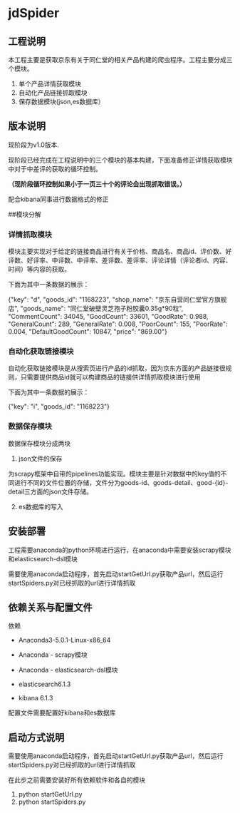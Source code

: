 # jdSpider
## 工程说明
本工程主要是获取京东有关于同仁堂的相关产品构建的爬虫程序。工程主要分成三个模块。
1. 单个产品详情获取模块
2. 自动化产品链接抓取模块
3. 保存数据模块(json,es数据库）

## 版本说明
现阶段为v1.0版本.

现阶段已经完成在工程说明中的三个模块的基本构建，下面准备修正详情获取模块中对于中差评的获取的循环控制。

**（现阶段循环控制如果小于一页三十个的评论会出现抓取错误。）**

配合kibana同事进行数据格式的修正

##模块分解
### 详情抓取模块
模块主要实现对于给定的链接商品进行有关于价格、商品名、商品id、评价数、好评数、好评率、中评数、中评率、差评数、差评率、评论详情（评论者id、内容、时间）等内容的获取。

下面为其中一条数据的展示：

{"key": "d", "goods_id": "1168223", "shop_name": "京东自营同仁堂官方旗舰店", "goods_name": "同仁堂破壁灵芝孢子粉胶囊0.35g*90粒", "CommentCount": 34045, "GoodCount": 33601, "GoodRate": 0.988, "GeneralCount": 289, "GeneralRate": 0.008, "PoorCount": 155, "PoorRate": 0.004, "DefaultGoodCount": 10847, "price": "869.00"}

### 自动化获取链接模块
自动化获取链接模块是从搜索页进行产品的id抓取，因为京东方面的产品链接很规则，只需要提供商品id就可以构建商品的链接供详情抓取模块进行使用

下面为其中一条数据的展示：

{"key": "i", "goods_id": "1168223"}

### 数据保存模块
数据保存模块分成两块
1. json文件的保存

为scrapy框架中自带的pipelines功能实现。模块主要是针对数据中的key值的不同进行不同的文件位置的存储，文件分为goods-id、goods-detail、good-{id}-detail三方面的json文件存储。

2. es数据库的写入

## 安装部署

工程需要anaconda的python环境进行运行，在anaconda中需要安装scrapy模块和elasticsearch-dsl模块

需要使用anaconda启动程序，首先启动startGetUrl.py获取产品url，然后运行startSpiders.py对已经抓取的url进行详情抓取

## 依赖关系与配置文件
依赖

- Anaconda3-5.0.1-Linux-x86_64

- Anaconda  - scrapy模块

- Anaconda  - elasticsearch-dsl模块

- elasticsearch6.1.3

- kibana 6.1.3

配置文件需要配置好kibana和es数据库

## 启动方式说明

需要使用anaconda启动程序，首先启动startGetUrl.py获取产品url，然后运行startSpiders.py对已经抓取的url进行详情抓取

在此步之前需要安装好所有依赖软件和各自的模块

1. python startGetUrl.py
2. python startSpiders.py